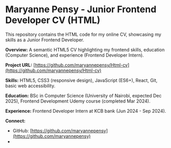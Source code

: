 # Maryanne Pensy - Junior Frontend Developer CV (HTML)

This repository contains the HTML code for my online CV, showcasing my skills as a Junior Frontend Developer.

**Overview:** A semantic HTML5 CV highlighting my frontend skills, education (Computer Science), and experience (Frontend Developer Intern).

**Project URL:** [https://github.com/maryannepensy/Html-cv](https://github.com/maryannepensy/Html-cv)

**Skills:** HTML5, CSS3 (responsive design), JavaScript (ES6+), React, Git, basic web accessibility.

**Education:** BSc in Computer Science (University of Nairobi, expected Dec 2025), Frontend Development Udemy course (completed Mar 2024).

**Experience:** Frontend Developer Intern at KCB bank (Jun 2024 - Sep 2024).

**Connect:**
* GitHub: [https://github.com/maryannepensy](https://github.com/maryannepensy)
* 
  
  
